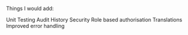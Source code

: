 Things I would add:

Unit Testing
Audit History
Security
Role based authorisation
Translations
Improved error handling
